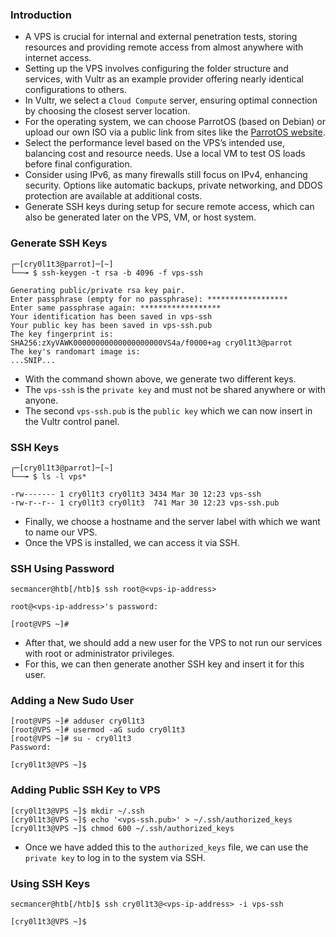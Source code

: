 ### Introduction
- A VPS is crucial for internal and external penetration tests, storing resources and providing remote access from almost anywhere with internet access.
- Setting up the VPS involves configuring the folder structure and services, with Vultr as an example provider offering nearly identical configurations to others.
- In Vultr, we select a `Cloud Compute` server, ensuring optimal connection by choosing the closest server location.
- For the operating system, we can choose ParrotOS (based on Debian) or upload our own ISO via a public link from sites like the [ParrotOS website](https://www.parrotsec.org/security-edition/).
- Select the performance level based on the VPS’s intended use, balancing cost and resource needs. Use a local VM to test OS loads before final configuration.
- Consider using IPv6, as many firewalls still focus on IPv4, enhancing security. Options like automatic backups, private networking, and DDOS protection are available at additional costs.
- Generate SSH keys during setup for secure remote access, which can also be generated later on the VPS, VM, or host system.


### Generate SSH Keys
```shell-session
┌─[cry0l1t3@parrot]─[~]
└──╼ $ ssh-keygen -t rsa -b 4096 -f vps-ssh

Generating public/private rsa key pair.
Enter passphrase (empty for no passphrase): ******************
Enter same passphrase again: ******************
Your identification has been saved in vps-ssh
Your public key has been saved in vps-ssh.pub
The key fingerprint is:
SHA256:zXyVAWK00000000000000000000VS4a/f0000+ag cry0l1t3@parrot
The key's randomart image is:
...SNIP...
```
- With the command shown above, we generate two different keys. 
- The `vps-ssh` is the `private key` and must not be shared anywhere or with anyone. 
- The second `vps-ssh.pub` is the `public key` which we can now insert in the Vultr control panel.


### SSH Keys
```shell-session
┌─[cry0l1t3@parrot]─[~]
└──╼ $ ls -l vps*

-rw------- 1 cry0l1t3 cry0l1t3 3434 Mar 30 12:23 vps-ssh
-rw-r--r-- 1 cry0l1t3 cry0l1t3  741 Mar 30 12:23 vps-ssh.pub
```
- Finally, we choose a hostname and the server label with which we want to name our VPS.
- Once the VPS is installed, we can access it via SSH.


### SSH Using Password
```shell-session
secmancer@htb[/htb]$ ssh root@<vps-ip-address>

root@<vps-ip-address>'s password: 

[root@VPS ~]# 
```
- After that, we should add a new user for the VPS to not run our services with root or administrator privileges. 
- For this, we can then generate another SSH key and insert it for this user.


### Adding a New Sudo User
```shell-session
[root@VPS ~]# adduser cry0l1t3
[root@VPS ~]# usermod -aG sudo cry0l1t3
[root@VPS ~]# su - cry0l1t3
Password: 

[cry0l1t3@VPS ~]$
```


### Adding Public SSH Key to VPS
```shell-session
[cry0l1t3@VPS ~]$ mkdir ~/.ssh
[cry0l1t3@VPS ~]$ echo '<vps-ssh.pub>' > ~/.ssh/authorized_keys
[cry0l1t3@VPS ~]$ chmod 600 ~/.ssh/authorized_keys
```
- Once we have added this to the `authorized_keys` file, we can use the `private key` to log in to the system via SSH.


### Using SSH Keys
```shell-session
secmancer@htb[/htb]$ ssh cry0l1t3@<vps-ip-address> -i vps-ssh

[cry0l1t3@VPS ~]$ 
```